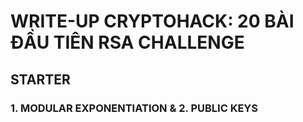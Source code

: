 # WRITE-UP CRYPTOHACK: 20 BÀI ĐẦU TIÊN RSA CHALLENGE  
## STARTER
### 1. MODULAR EXPONENTIATION & 2. PUBLIC KEYS

